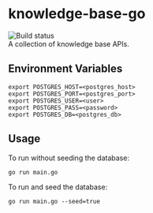 # knowledge-base-go
![Build status](https://github.com/jvmistica/knowledge-base-go/workflows/knowledge-base-go/badge.svg)  
A collection of knowledge base APIs.

## Environment Variables
```
export POSTGRES_HOST=<postgres_host>
export POSTGRES_PORT=<postgres_port>
export POSTGRES_USER=<user>
export POSTGRES_PASS=<password>
export POSTGRES_DB=<postgres_db>
```

## Usage
To run without seeding the database:
```
go run main.go
```

To run and seed the database:
```
go run main.go --seed=true
```
